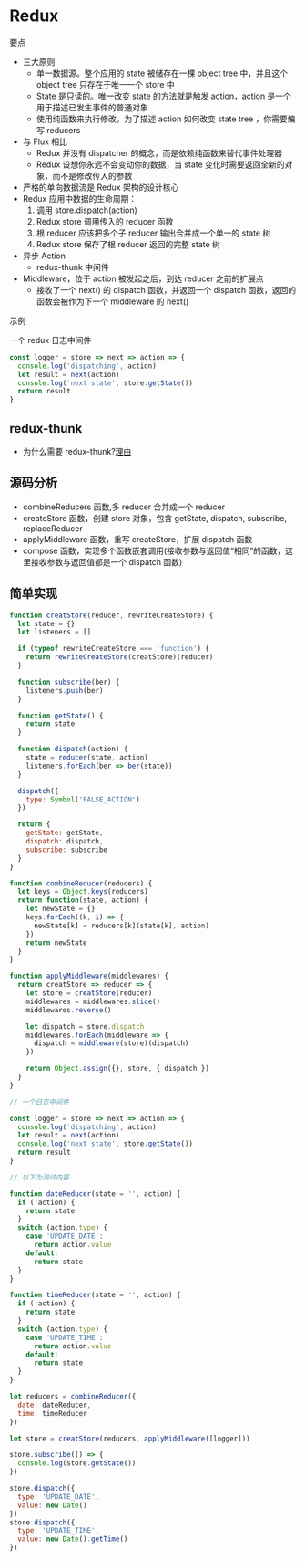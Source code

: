 # Redux

要点

- 三大原则
  - 单一数据源。整个应用的 state 被储存在一棵 object tree 中，并且这个 object tree 只存在于唯一一个 store 中
  - State 是只读的。唯一改变 state 的方法就是触发 action，action 是一个用于描述已发生事件的普通对象
  - 使用纯函数来执行修改。为了描述 action 如何改变 state tree ，你需要编写 reducers
- 与 Flux 相比
  - Redux 并没有 dispatcher 的概念，而是依赖纯函数来替代事件处理器
  - Redux 设想你永远不会变动你的数据，当 state 变化时需要返回全新的对象，而不是修改传入的参数
- 严格的单向数据流是 Redux 架构的设计核心
- Redux 应用中数据的生命周期：
  1. 调用 store.dispatch(action)
  2. Redux store 调用传入的 reducer 函数
  3. 根 reducer 应该把多个子 reducer 输出合并成一个单一的 state 树
  4. Redux store 保存了根 reducer 返回的完整 state 树
- 异步 Action
  - redux-thunk 中间件
- Middleware，位于 action 被发起之后，到达 reducer 之前的扩展点
  - 接收了一个 next() 的 dispatch 函数，并返回一个 dispatch 函数，返回的函数会被作为下一个 middleware 的 next()

示例

一个 redux 日志中间件

```js
const logger = store => next => action => {
  console.log('dispatching', action)
  let result = next(action)
  console.log('next state', store.getState())
  return result
}
```

## redux-thunk

- 为什么需要 redux-thunk?[理由](https://stackoverflow.com/questions/35411423/how-to-dispatch-a-redux-action-with-a-timeout/35415559#35415559)

## 源码分析

- combineReducers 函数,多 reducer 合并成一个 reducer
- createStore 函数，创建 store 对象，包含 getState, dispatch, subscribe, replaceReducer
- applyMiddleware 函数，重写 createStore，扩展 dispatch 函数
- compose 函数，实现多个函数嵌套调用(接收参数与返回值“相同”的函数，这里接收参数与返回值都是一个 dispatch 函数)

## 简单实现

```js
function creatStore(reducer, rewriteCreateStore) {
  let state = {}
  let listeners = []

  if (typeof rewriteCreateStore === 'function') {
    return rewriteCreateStore(creatStore)(reducer)
  }

  function subscribe(ber) {
    listeners.push(ber)
  }

  function getState() {
    return state
  }

  function dispatch(action) {
    state = reducer(state, action)
    listeners.forEach(ber => ber(state))
  }

  dispatch({
    type: Symbol('FALSE_ACTION')
  })

  return {
    getState: getState,
    dispatch: dispatch,
    subscribe: subscribe
  }
}

function combineReducer(reducers) {
  let keys = Object.keys(reducers)
  return function(state, action) {
    let newState = {}
    keys.forEach((k, i) => {
      newState[k] = reducers[k](state[k], action)
    })
    return newState
  }
}

function applyMiddleware(middlewares) {
  return creatStore => reducer => {
    let store = creatStore(reducer)
    middlewares = middlewares.slice()
    middlewares.reverse()

    let dispatch = store.dispatch
    middlewares.forEach(middleware => {
      dispatch = middleware(store)(dispatch)
    })

    return Object.assign({}, store, { dispatch })
  }
}

// 一个日志中间件

const logger = store => next => action => {
  console.log('dispatching', action)
  let result = next(action)
  console.log('next state', store.getState())
  return result
}

// 以下为测试内容

function dateReducer(state = '', action) {
  if (!action) {
    return state
  }
  switch (action.type) {
    case 'UPDATE_DATE':
      return action.value
    default:
      return state
  }
}

function timeReducer(state = '', action) {
  if (!action) {
    return state
  }
  switch (action.type) {
    case 'UPDATE_TIME':
      return action.value
    default:
      return state
  }
}

let reducers = combineReducer({
  date: dateReducer,
  time: timeReducer
})

let store = creatStore(reducers, applyMiddleware([logger]))

store.subscribe(() => {
  console.log(store.getState())
})

store.dispatch({
  type: 'UPDATE_DATE',
  value: new Date()
})
store.dispatch({
  type: 'UPDATE_TIME',
  value: new Date().getTime()
})
```
